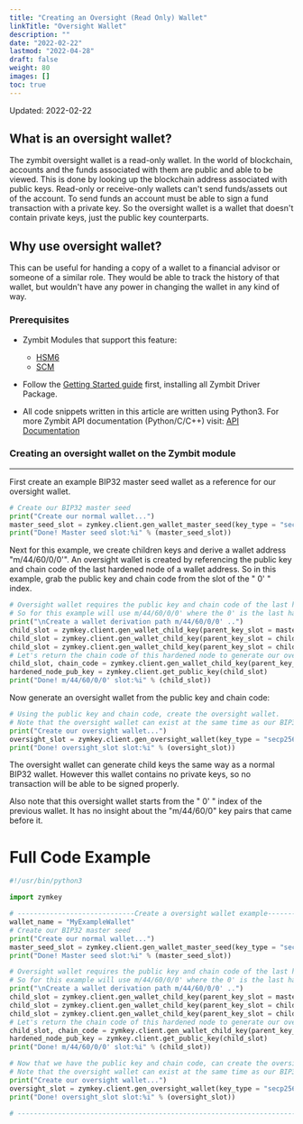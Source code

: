 ```yaml
---
title: "Creating an Oversight (Read Only) Wallet"
linkTitle: "Oversight Wallet"
description: ""
date: "2022-02-22"
lastmod: "2022-04-28"
draft: false
weight: 80
images: []
toc: true
---
```


Updated: 2022-02-22


## What is an oversight wallet?

The zymbit oversight wallet is a read-only wallet. In the world of blockchain, accounts and the funds associated with them are public and able to be viewed. This is done by looking up the blockchain address associated with public keys. Read-only or receive-only wallets can't send funds/assets out of the account. To send funds an account must be able to sign a fund transaction with a private key. So the oversight wallet is a wallet that doesn't contain private keys, just the public key counterparts.

## Why use oversight wallet?

This can be useful for handing a copy of a wallet to a financial advisor or someone of a similar role. They would be able to track the history of that wallet, but wouldn't have any power in changing the wallet in any kind of way.

### Prerequisites

* Zymbit Modules that support this feature:
    * [HSM6](https://www.zymbit.com/hsm6/)
    * [SCM ](https://www.zymbit.com/secure-compute-platform/)

* Follow the [Getting Started guide](../../../getting-started) first, installing all Zymbit Driver Package.

* All code snippets written in this article are written using Python3. For more Zymbit API documentation (Python/C/C++) visit: [API Documentation](../../../api)


### Creating an oversight wallet on the Zymbit module

---

First create an example BIP32 master seed wallet as a reference for our oversight wallet.

```python
# Create our BIP32 master seed
print("Create our normal wallet...")
master_seed_slot = zymkey.client.gen_wallet_master_seed(key_type = "secp256k1", master_gen_key = "", wallet_name = MyExampleWallet)
print("Done! Master seed slot:%i" % (master_seed_slot))
```

Next for this example, we create children keys and derive a wallet address "m/44/60/0/0'". An oversight wallet is created by referencing the public key and chain code of the last hardened node of a wallet address. So in this example, grab the public key and chain code from the slot of the " 0' " index.

```python
# Oversight wallet requires the public key and chain code of the last hardened node in a wallet address.
# So for this example will use m/44/60/0/0' where the 0' is the last hardened node for our oversight wallet to start from.
print("\nCreate a wallet derivation path m/44/60/0/0' ..")
child_slot = zymkey.client.gen_wallet_child_key(parent_key_slot = master_seed_slot, index = 44, hardened = False)
child_slot = zymkey.client.gen_wallet_child_key(parent_key_slot = child_slot, index = 60, hardened = False)
child_slot = zymkey.client.gen_wallet_child_key(parent_key_slot = child_slot, index = 0, hardened = False)
# Let's return the chain code of this hardened node to generate our oversight wallet later
child_slot, chain_code = zymkey.client.gen_wallet_child_key(parent_key_slot = child_slot, index = 0, hardened = True, return_chain_code = True)
hardened_node_pub_key = zymkey.client.get_public_key(child_slot)
print("Done! m/44/60/0/0' slot:%i" % (child_slot))
```

Now generate an oversight wallet from the public key and chain code:

```python
# Using the public key and chain code, create the oversight wallet.
# Note that the oversight wallet can exist at the same time as our BIP32 wallet, but needs a different wallet name, as wallet names are unique.
print("Create our oversight wallet...")
oversight_slot = zymkey.client.gen_oversight_wallet(key_type = "secp256k1", pub_key = hardened_node_pub_key, chain_code = chain_code, node_addr = "m/44/60/0/0'", wallet_name = "Oversight_wallet")
print("Done! oversight_slot slot:%i" % (oversight_slot))
```

The oversight wallet can generate child keys the same way as a normal BIP32 wallet. However this wallet contains no private keys, so no transaction will be able to be signed properly.

Also note that this oversight wallet starts from the " 0' " index of the previous wallet. It has no insight about the "m/44/60/0" key pairs that came before it.


# Full Code Example

```python
#!/usr/bin/python3

import zymkey

# -----------------------------Create a oversight wallet example-------------------------------------------------------------
wallet_name = "MyExampleWallet"
# Create our BIP32 master seed
print("Create our normal wallet...")
master_seed_slot = zymkey.client.gen_wallet_master_seed(key_type = "secp256k1", master_gen_key = "", wallet_name=wallet_name)
print("Done! Master seed slot:%i" % (master_seed_slot))

# Oversight wallet requires the public key and chain code of the last hardened node in a wallet address.
# So for this example will use m/44/60/0/0' where the 0' is the last hardened node for our oversight wallet to start from.
print("\nCreate a wallet derivation path m/44/60/0/0' ..")
child_slot = zymkey.client.gen_wallet_child_key(parent_key_slot = master_seed_slot, index = 44, hardened = False)
child_slot = zymkey.client.gen_wallet_child_key(parent_key_slot = child_slot, index = 60, hardened = False)
child_slot = zymkey.client.gen_wallet_child_key(parent_key_slot = child_slot, index = 0, hardened = False)
# Let's return the chain code of this hardened node to generate our oversight wallet later
child_slot, chain_code = zymkey.client.gen_wallet_child_key(parent_key_slot = child_slot, index = 0, hardened = True, return_chain_code = True)
hardened_node_pub_key = zymkey.client.get_public_key(child_slot)
print("Done! m/44/60/0/0' slot:%i" % (child_slot))

# Now that we have the public key and chain code, can create the oversight wallet.
# Note that the oversight wallet can exist at the same time as our BIP32 wallet. But needs a different wallet name, as wallet names are unique.
print("Create our oversight wallet...")
oversight_slot = zymkey.client.gen_oversight_wallet(key_type = "secp256k1", pub_key = hardened_node_pub_key, chain_code = chain_code, node_addr = "m/44/60/0/0'", wallet_name = "Oversight_wallet")
print("Done! oversight_slot slot:%i" % (oversight_slot))

# -----------------------------------------------------------------------------------------------------------------------------

